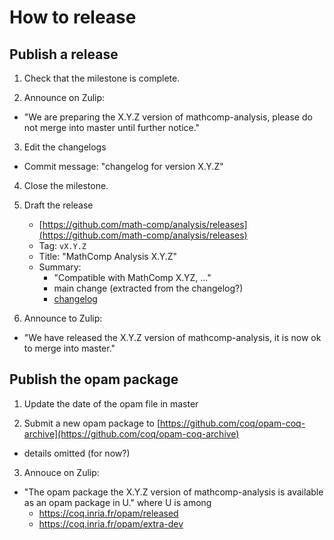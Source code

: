 # How to release

## Publish a release

1. Check that the milestone is complete.

2. Announce on Zulip:
- "We are preparing the X.Y.Z version of mathcomp-analysis,
  please do not merge into master until further notice."

3. Edit the changelogs
- Commit message: "changelog for version X.Y.Z"

4. Close the milestone.

5. Draft the release
   - [https://github.com/math-comp/analysis/releases](https://github.com/math-comp/analysis/releases)
   - Tag: `vX.Y.Z`
   - Title: "MathComp Analysis X.Y.Z"
   - Summary:
     + "Compatible with MathComp X.YZ, ..."
     + main change (extracted from the changelog?)
     + [changelog](https://github.com/math-comp/analysis/blob/master/CHANGELOG.md)

6. Announce to Zulip:
- "We have released the X.Y.Z version of mathcomp-analysis,
  it is now ok to merge into master."

## Publish the opam package

1. Update the date of the opam file in master

2. Submit a new opam package to [https://github.com/coq/opam-coq-archive](https://github.com/coq/opam-coq-archive)
- details omitted (for now?)

3. Annouce on Zulip:
- "The opam package the X.Y.Z version of mathcomp-analysis is available as an opam package in U."
  where U is among
  + https://coq.inria.fr/opam/released
  + https://coq.inria.fr/opam/extra-dev
